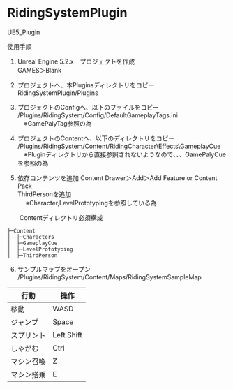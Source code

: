 # RidingSystemPlugin
UE5_Plugin

使用手順

1. Unreal Engine 5.2.x　プロジェクトを作成  
  GAMES＞Blank

2. プロジェクトへ、本Pluginsディレクトリをコピー  
  RidingSystemPlugin/Plugins 
 
3. プロジェクトのConfigへ、以下のファイルをコピー  
  /Plugins/RidingSystem/Config/DefaultGameplayTags.ini  
  　※GamePalyTag参照の為  

4. プロジェクトのContentへ、以下のディレクトリをコピー  
  /Plugins/RidingSystem/Content/RidingCharacter\Effects\GameplayCue  
  　※Pluginディレクトリから直接参照されないようなので、、、GamePalyCueを参照の為  

5. 依存コンテンツを追加
 Content Drawer＞Add＞Add Feature or Content Pack  
   ThirdPersonを追加  
 　 ※Character,LevelPrototypingを参照している為

　　Contentディレクトリ必須構成
```
├─Content
│  ├─Characters
│  ├─GameplayCue
│  ├─LevelPrototyping
│  ├─ThirdPerson
``` 

6. サンプルマップをオープン  
  /Plugins/RidingSystem/Content/Maps/RidingSystemSampleMap

| 行動 | 操作 |
| ---- | ---- |
| 移動 | WASD |
| ジャンプ | Space |
| スプリント | Left Shift |
| しゃがむ | Ctrl |
| マシン召喚 | Z |  　  
| マシン搭乗 | E | 
